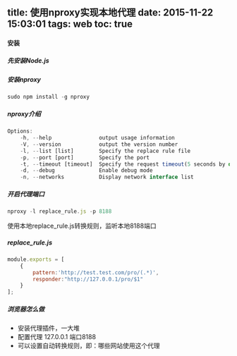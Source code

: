title: 使用nproxy实现本地代理
date: 2015-11-22 15:03:01
tags: web
toc: true
---

#### 安装
##### 先安装Node.js
##### 安装nproxy
```javascript
sudo npm install -g nproxy
```
##### nproxy介绍
```javascript
Options:
    -h, --help               output usage information
    -V, --version            output the version number
    -l, --list [list]        Specify the replace rule file
    -p, --port [port]        Specify the port
    -t, --timeout [timeout]  Specify the request timeout(5 seconds by default)
    -d, --debug              Enable debug mode
    -n, --networks           Display network interface list
```
<!--more-->

##### 开启代理端口
```javascript
nproxy -l replace_rule.js -p 8188
```
使用本地replace_rule.js转换规则，监听本地8188端口

##### replace_rule.js
```javascript
module.exports = [
    {
        pattern:'http://test.test.com/pro/(.*)',
        responder:"http://127.0.0.1/pro/$1"
    }
];
```
##### 浏览器怎么做
* 安装代理插件，一大堆
* 配置代理 127.0.0.1 端口8188
* 可以设置自动转换规则，即：哪些网站使用这个代理